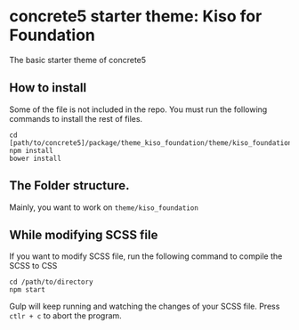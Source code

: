 # concrete5 starter theme: Kiso for Foundation

The basic starter theme of concrete5

## How to install

Some of the file is not included in the repo.
You must run the following commands to install the rest of files.

```
cd [path/to/concrete5]/package/theme_kiso_foundation/theme/kiso_foundation/
npm install
bower install
```

## The Folder structure.

Mainly, you want to work on `theme/kiso_foundation`

## While modifying SCSS file

If you want to modify SCSS file, run the following command to compile the SCSS to CSS

```
cd /path/to/directory
npm start
```

Gulp will keep running and watching the changes of your SCSS file. Press `ctlr + c` to abort the program.
